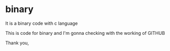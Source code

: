 # binary
It is a binary code with c language





This is code for binary and I'm gonna checking with the working of GITHUB




Thank you,
